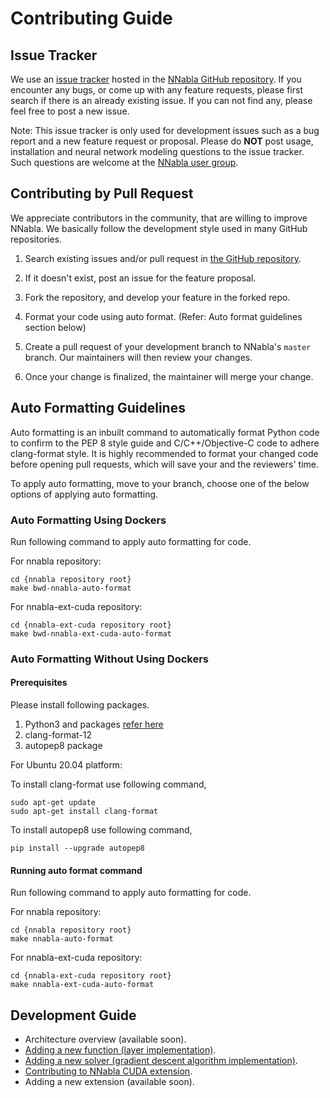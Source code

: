 # Contributing Guide

## Issue Tracker

We use an [issue tracker](https://github.com/sony/nnabla/issues) hosted in the [NNabla GitHub repository](https://github.com/sony/nnabla).
If you encounter any bugs, or come up with any feature requests, please first search if there is an already existing issue. If you can not find any, please feel free to post a new issue.

Note:
    This issue tracker is only used for development issues such as a bug report and a new feature request or proposal.
    Please do **NOT** post usage, installation and neural network modeling questions to the issue tracker.
    Such questions are welcome at the [NNabla user group](https://groups.google.com/forum/#!forum/nnabla).


## Contributing by Pull Request


We appreciate contributors in the community, that are willing to improve NNabla.
We basically follow the development style used in many GitHub repositories.

1. Search existing issues and/or pull request in
   [the GitHub repository](https://github.com/sony/nnabla).

2. If it doesn't exist, post an issue for the feature proposal.

3. Fork the repository, and develop your feature in the forked repo.

4. Format your code using auto format. (Refer: Auto format guidelines section below)

5. Create a pull request of your development branch to NNabla's `master` branch.
   Our maintainers will then review your changes.

6. Once your change is finalized, the maintainer will merge your change.


## Auto Formatting Guidelines

Auto formatting  is an inbuilt command to automatically format Python code to confirm to the PEP 8 style guide and C/C++/Objective-C code to adhere clang-format style.
It is highly recommended to format your changed code before opening pull requests, which will save your and the reviewers' time.

To apply auto formatting, move to your branch, choose one of the below options of applying auto formatting.

### Auto Formatting Using Dockers

Run following command to apply auto formatting for code.

For nnabla repository:
```shell
cd {nnabla repository root}
make bwd-nnabla-auto-format
```
For nnabla-ext-cuda repository:
```shell
cd {nnabla-ext-cuda repository root}
make bwd-nnabla-ext-cuda-auto-format
```

### Auto Formatting Without Using Dockers

#### Prerequisites

Please install following packages.
1. Python3 and packages [refer here](https://nnabla.readthedocs.io/en/latest/python/install_on_linux.html#prerequisites)
2. clang-format-12
3. autopep8 package

For Ubuntu 20.04 platform:

To install clang-format use following command,
```shell
sudo apt-get update
sudo apt-get install clang-format
```
To install autopep8 use following command,
```shell
pip install --upgrade autopep8
```
#### Running auto format command

Run following command to apply auto formatting for code.

For nnabla repository:
```shell
cd {nnabla repository root}
make nnabla-auto-format
```
For nnabla-ext-cuda repository:
```shell
cd {nnabla-ext-cuda repository root}
make nnabla-ext-cuda-auto-format
```
## Development Guide

* Architecture overview (available soon).
* [Adding a new function (layer implementation)](doc/contributing/add_function.md).
* [Adding a new solver (gradient descent algorithm implementation)](doc/contributing/add_solver.md).
* [Contributing to NNabla CUDA extension](https://github.com/sony/nnabla-ext-cuda/blob/master/CONTRIBUTING.md).
* Adding a new extension (available soon).
